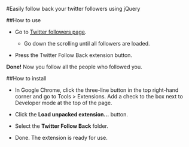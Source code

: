 #Easily follow back your twitter followers using jQuery

##How to use

- Go to [Twitter followers page](https://twitter.com/followers).
	- Go down the scrolling until all followers are loaded.

- Press the Twitter Follow Back extension button.

**Done!** Now you follow all the people who followed you.

##How to install

- In Google Chrome, click the three-line button in the top right-hand corner and go to Tools > Extensions. Add a check to the box next to Developer mode at the top of the page.

- Click the **Load unpacked extension...** button.

- Select the **Twitter Follow Back** folder.

- Done. The extension is ready for use.